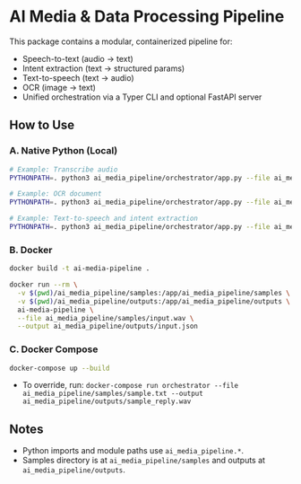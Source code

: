 # AI Media & Data Processing Pipeline

This package contains a modular, containerized pipeline for:
- Speech-to-text (audio -> text)
- Intent extraction (text -> structured params)
- Text-to-speech (text -> audio)
- OCR (image -> text)
- Unified orchestration via a Typer CLI and optional FastAPI server

## How to Use

### A. Native Python (Local)
```sh
# Example: Transcribe audio
PYTHONPATH=. python3 ai_media_pipeline/orchestrator/app.py --file ai_media_pipeline/samples/input.wav --output ai_media_pipeline/outputs/input.json

# Example: OCR document
PYTHONPATH=. python3 ai_media_pipeline/orchestrator/app.py --file ai_media_pipeline/samples/registration_document.png --output ai_media_pipeline/outputs/registration.json

# Example: Text-to-speech and intent extraction
PYTHONPATH=. python3 ai_media_pipeline/orchestrator/app.py --file ai_media_pipeline/samples/sample.txt --output ai_media_pipeline/outputs/sample_reply.wav
```

### B. Docker
```sh
docker build -t ai-media-pipeline .

docker run --rm \
  -v $(pwd)/ai_media_pipeline/samples:/app/ai_media_pipeline/samples \
  -v $(pwd)/ai_media_pipeline/outputs:/app/ai_media_pipeline/outputs \
  ai-media-pipeline \
  --file ai_media_pipeline/samples/input.wav \
  --output ai_media_pipeline/outputs/input.json
```

### C. Docker Compose
```sh
docker-compose up --build
```
- To override, run: `docker-compose run orchestrator --file ai_media_pipeline/samples/sample.txt --output ai_media_pipeline/outputs/sample_reply.wav`

## Notes
- Python imports and module paths use `ai_media_pipeline.*`.
- Samples directory is at `ai_media_pipeline/samples` and outputs at `ai_media_pipeline/outputs`.
